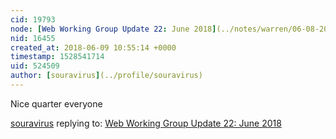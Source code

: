 ```yaml
---
cid: 19793
node: [Web Working Group Update 22: June 2018](../notes/warren/06-08-2018/web-working-group-update-22-june-2018)
nid: 16455
created_at: 2018-06-09 10:55:14 +0000
timestamp: 1528541714
uid: 524509
author: [souravirus](../profile/souravirus)
---
```


Nice quarter everyone

[souravirus](../profile/souravirus) replying to: [Web Working Group Update 22: June 2018](../notes/warren/06-08-2018/web-working-group-update-22-june-2018)

